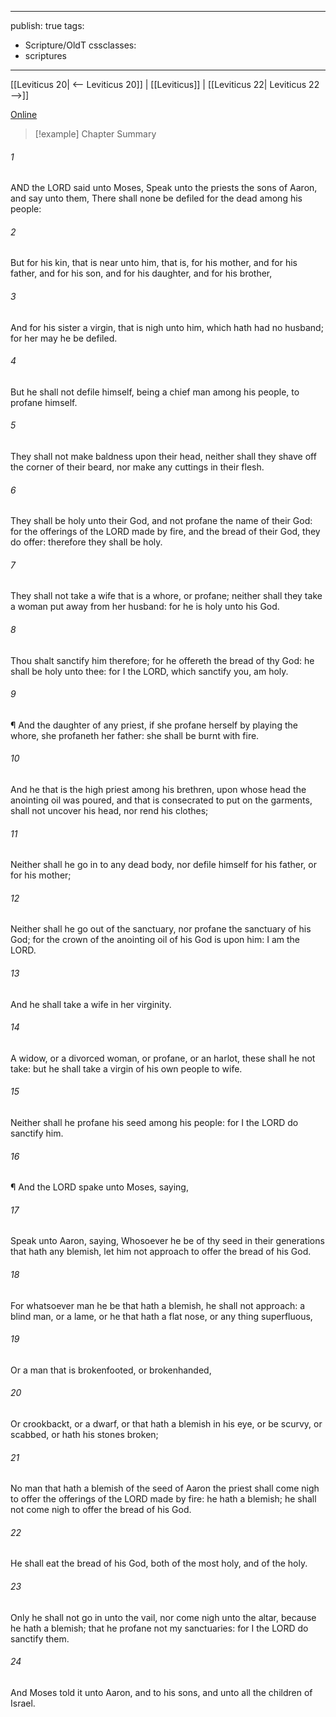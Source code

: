 

---
publish: true
tags:
  - Scripture/OldT
cssclasses:
  - scriptures
---
[[Leviticus 20| <-- Leviticus 20]] | [[Leviticus]] | [[Leviticus 22| Leviticus 22 -->]]

[Online](https://churchofjesuschrist.org/study/scriptures/ot/lev/21?lang=eng)

>[!example] Chapter Summary
>
###### 1
AND the LORD said unto Moses, Speak unto the priests the sons of Aaron, and say unto them, There shall none be defiled for the dead among his people:
###### 2
But for his kin, that is near unto him, that is, for his mother, and for his father, and for his son, and for his daughter, and for his brother,
###### 3
And for his sister a virgin, that is nigh unto him, which hath had no husband; for her may he be defiled.
###### 4
But he shall not defile himself, being a chief man among his people, to profane himself.
###### 5
They shall not make baldness upon their head, neither shall they shave off the corner of their beard, nor make any cuttings in their flesh.
###### 6
They shall be holy unto their God, and not profane the name of their God: for the offerings of the LORD made by fire, and the bread of their God, they do offer: therefore they shall be holy.
###### 7
They shall not take a wife that is a whore, or profane; neither shall they take a woman put away from her husband: for he is holy unto his God.
###### 8
Thou shalt sanctify him therefore; for he offereth the bread of thy God: he shall be holy unto thee: for I the LORD, which sanctify you, am holy.
###### 9
¶ And the daughter of any priest, if she profane herself by playing the whore, she profaneth her father: she shall be burnt with fire.
###### 10
And he that is the high priest among his brethren, upon whose head the anointing oil was poured, and that is consecrated to put on the garments, shall not uncover his head, nor rend his clothes;
###### 11
Neither shall he go in to any dead body, nor defile himself for his father, or for his mother;
###### 12
Neither shall he go out of the sanctuary, nor profane the sanctuary of his God; for the crown of the anointing oil of his God is upon him: I am the LORD.
###### 13
And he shall take a wife in her virginity.
###### 14
A widow, or a divorced woman, or profane, or an harlot, these shall he not take: but he shall take a virgin of his own people to wife.
###### 15
Neither shall he profane his seed among his people: for I the LORD do sanctify him.
###### 16
¶ And the LORD spake unto Moses, saying,
###### 17
Speak unto Aaron, saying, Whosoever he be of thy seed in their generations that hath any blemish, let him not approach to offer the bread of his God.
###### 18
For whatsoever man he be that hath a blemish, he shall not approach: a blind man, or a lame, or he that hath a flat nose, or any thing superfluous,
###### 19
Or a man that is brokenfooted, or brokenhanded,
###### 20
Or crookbackt, or a dwarf, or that hath a blemish in his eye, or be scurvy, or scabbed, or hath his stones broken;
###### 21
No man that hath a blemish of the seed of Aaron the priest shall come nigh to offer the offerings of the LORD made by fire: he hath a blemish; he shall not come nigh to offer the bread of his God.
###### 22
He shall eat the bread of his God, both of the most holy, and of the holy.
###### 23
Only he shall not go in unto the vail, nor come nigh unto the altar, because he hath a blemish; that he profane not my sanctuaries: for I the LORD do sanctify them.
###### 24
And Moses told it unto Aaron, and to his sons, and unto all the children of Israel.



